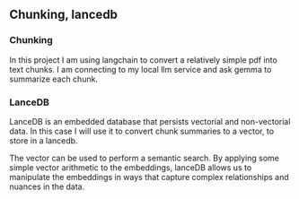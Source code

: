 ## Chunking, lancedb

### Chunking

In this project I am using langchain to convert a relatively simple pdf into text chunks.
I am connecting to my local llm service and ask gemma to summarize each chunk. 

### LanceDB

LanceDB is an embedded database that persists vectorial and non-vectorial data. In this case I will use it to convert chunk summaries to a vector, to store in a lancedb.

The vector can be used to perform a semantic search. By applying some simple vector arithmetic to the embeddings, lanceDB allows us to manipulate the embeddings in ways that capture complex relationships and nuances in the data.


